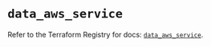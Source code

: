 # `data_aws_service`

Refer to the Terraform Registry for docs: [`data_aws_service`](https://registry.terraform.io/providers/hashicorp/aws/6.5.0/docs/data-sources/service).
